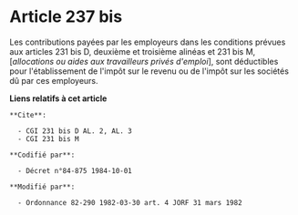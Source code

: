 # Article 237 bis

Les contributions payées par les employeurs dans les conditions prévues aux articles 231 bis D, deuxième et troisième alinéas
et 231 bis M, [*allocations ou aides aux travailleurs privés d'emploi*], sont déductibles pour l'établissement de l'impôt sur
le revenu ou de l'impôt sur les sociétés dû par ces employeurs.

**Liens relatifs à cet article**

	**Cite**:

	  - CGI 231 bis D AL. 2, AL. 3
	  - CGI 231 bis M

	**Codifié par**:

	  - Décret n°84-875 1984-10-01

	**Modifié par**:

	  - Ordonnance 82-290 1982-03-30 art. 4 JORF 31 mars 1982
